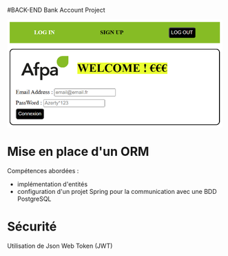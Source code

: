 #BACK-END Bank Account Project

<img align="center" src="./preview_logIn.PNG" width="500" height="250" />


# Mise en place d'un ORM

Compétences abordées :
- implémentation d'entités
- configuration d'un projet Spring pour la communication avec une BDD PostgreSQL


# Sécurité

Utilisation de Json Web Token (JWT)
